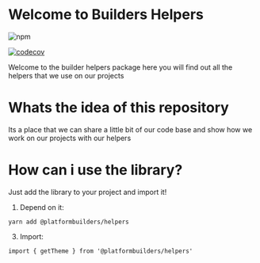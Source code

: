 # Welcome to Builders Helpers

![npm](https://img.shields.io/npm/v/@platformbuilders/helpers)

[![codecov](https://codecov.io/gh/platformbuilders/helpers/branch/master/graph/badge.svg)](https://codecov.io/gh/platformbuilders/helpers)

Welcome to the builder helpers package here you will find out all the helpers that we use on our projects

# Whats the idea of this repository

Its a place that we can share a little bit of our code base and show how we work on our projects with our helpers

# How can i use the library?

Just add the library to your project and import it!

1. Depend on it:

```
yarn add @platformbuilders/helpers
```

3. Import:

```
import { getTheme } from '@platformbuilders/helpers'
```
